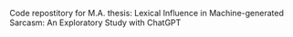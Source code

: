 Code repostitory for M.A. thesis: Lexical Influence in Machine-generated Sarcasm: An Exploratory Study with ChatGPT
